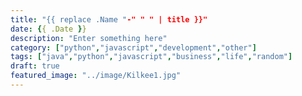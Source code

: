 ```yaml
---
title: "{{ replace .Name "-" " " | title }}"
date: {{ .Date }}
description: "Enter something here"
category: ["python","javascript","development","other"]
tags: ["java","python","javascript","business","life","random"]
draft: true
featured_image: "../image/Kilkee1.jpg"
---
```


